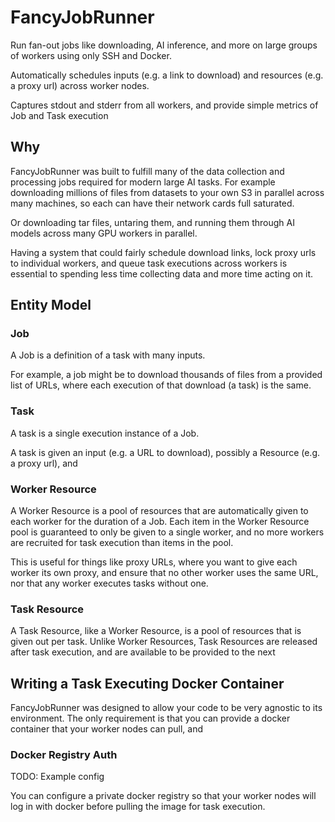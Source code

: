 # FancyJobRunner

Run fan-out jobs like downloading, AI inference, and more on large groups of workers using only SSH and Docker.

Automatically schedules inputs (e.g. a link to download) and resources (e.g. a proxy url) across worker nodes.

Captures stdout and stderr from all workers, and provide simple metrics of Job and Task execution

## Why

FancyJobRunner was built to fulfill many of the data collection and processing jobs required for modern large AI tasks. For example downloading millions of files from datasets to your own S3 in parallel across many machines, so each can have their network cards full saturated.

Or downloading tar files, untaring them, and running them through AI models across many GPU workers in parallel.

Having a system that could fairly schedule download links, lock proxy urls to individual workers, and queue task executions across workers is essential to spending less time collecting data and more time acting on it.

## Entity Model

### Job

A Job is a definition of a task with many inputs.

For example, a job might be to download thousands of files from a provided list of URLs, where each execution of that download (a task) is the same.

### Task

A task is a single execution instance of a Job.

A task is given an input (e.g. a URL to download), possibly a Resource (e.g. a proxy url), and 

### Worker Resource

A Worker Resource is a pool of resources that are automatically given to each worker for the duration of a Job. Each item in the Worker Resource pool is guaranteed to only be given to a single worker, and no more workers are recruited for task execution than items in the pool.

This is useful for things like proxy URLs, where you want to give each worker its own proxy, and ensure that no other worker uses the same URL, nor that any worker executes tasks without one.

### Task Resource

A Task Resource, like a Worker Resource, is a pool of resources that is given out per task. Unlike Worker Resources, Task Resources are released after task execution, and are available to be provided to the next  

## Writing a Task Executing Docker Container

FancyJobRunner was designed to allow your code to be very agnostic to its environment. The only requirement is that you can provide a docker container that your worker nodes can pull, and 

### Docker Registry Auth

TODO: Example config

You can configure a private docker registry so that your worker nodes will log in with docker before pulling the image for task execution.